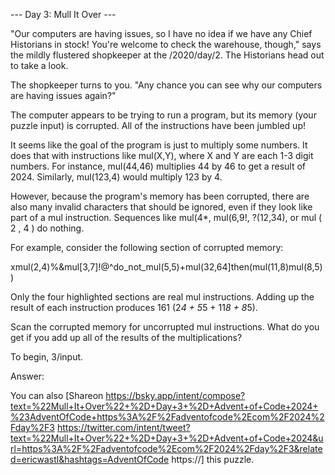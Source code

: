 --- Day 3: Mull It Over ---

"Our computers are having issues, so I have no idea if we have any Chief Historians in stock! You're welcome to check the warehouse, though," says the mildly flustered shopkeeper at the /2020/day/2. The Historians head out to take a look.

 The shopkeeper turns to you. "Any chance you can see why our computers are having issues again?"

 The computer appears to be trying to run a program, but its memory (your puzzle input) is corrupted. All of the instructions have been jumbled up!

 It seems like the goal of the program is just to multiply some numbers. It does that with instructions like mul(X,Y), where X and Y are each 1-3 digit numbers. For instance, mul(44,46) multiplies 44 by 46 to get a result of 2024. Similarly, mul(123,4) would multiply 123 by 4.

 However, because the program's memory has been corrupted, there are also many invalid characters that should be ignored, even if they look like part of a mul instruction. Sequences like mul(4*, mul(6,9!, ?(12,34), or mul ( 2 , 4 ) do nothing.

 For example, consider the following section of corrupted memory:

 xmul(2,4)%&mul[3,7]!@^do_not_mul(5,5)+mul(32,64]then(mul(11,8)mul(8,5)) 

Only the four highlighted sections are real mul instructions. Adding up the result of each instruction produces 161 (2*4 + 5*5 + 11*8 + 8*5).

 Scan the corrupted memory for uncorrupted mul instructions. What do you get if you add up all of the results of the multiplications?

 To begin, 3/input.

 Answer: 

 You can also [Shareon https://bsky.app/intent/compose?text=%22Mull+It+Over%22+%2D+Day+3+%2D+Advent+of+Code+2024+%23AdventOfCode+https%3A%2F%2Fadventofcode%2Ecom%2F2024%2Fday%2F3 https://twitter.com/intent/tweet?text=%22Mull+It+Over%22+%2D+Day+3+%2D+Advent+of+Code+2024&url=https%3A%2F%2Fadventofcode%2Ecom%2F2024%2Fday%2F3&related=ericwastl&hashtags=AdventOfCode https://] this puzzle.

 